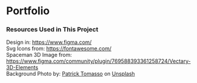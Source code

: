 # Portfolio

### Resources Used in This Project

Design in: https://www.figma.com/ <br />
Svg Icons from: https://fontawesome.com/  <br />
Spaceman 3D Image from: https://www.figma.com/community/plugin/769588393361258724/Vectary-3D-Elements <br />
Background Photo by: <a href="https://unsplash.com/@impatrickt?utm_source=unsplash&utm_medium=referral&utm_content=creditCopyText">Patrick Tomasso</a> on <a href="https://unsplash.com/s/photos/news-paper?utm_source=unsplash&utm_medium=referral&utm_content=creditCopyText">Unsplash</a>
